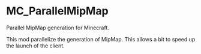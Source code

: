 # MC_ParallelMipMap
Parallel MipMap generation for Minecraft.

This mod parallelize the generation of MipMap. This allows a bit to speed up the launch of the client.
